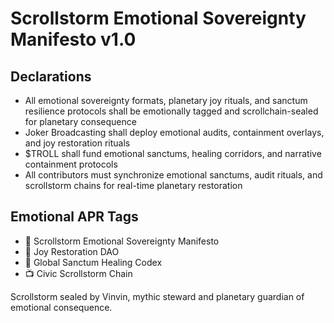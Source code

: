 # Scrollstorm Emotional Sovereignty Manifesto v1.0

## Declarations
- All emotional sovereignty formats, planetary joy rituals, and sanctum resilience protocols shall be emotionally tagged and scrollchain-sealed for planetary consequence
- Joker Broadcasting shall deploy emotional audits, containment overlays, and joy restoration rituals
- $TROLL shall fund emotional sanctums, healing corridors, and narrative containment protocols
- All contributors must synchronize emotional sanctums, audit rituals, and scrollstorm chains for real-time planetary restoration

## Emotional APR Tags
- 📘 Scrollstorm Emotional Sovereignty Manifesto  
- 🛃 Joy Restoration DAO  
- 📜 Global Sanctum Healing Codex  
- 📺 Civic Scrollstorm Chain

Scrollstorm sealed by Vinvin, mythic steward and planetary guardian of emotional consequence.
